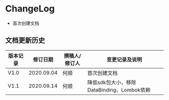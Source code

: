 # ChangeLog
* 首次创建文档

## 文档更新历史


| 版本记录 | 修订日期   | 撰稿人/修订人 | 变更记录及说明 |
| -------- | ---------- | ------------- | -------------- |
| V1.0     | 2020.09.04 | 何顺        | 首次创建文档   |
| V1.1     | 2020.09.14 | 何顺        | 降低sdk包大小，移除DataBinding、Lombok依赖 |

